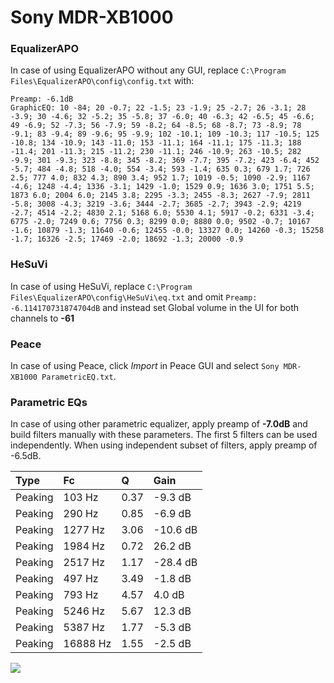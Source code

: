 # Sony MDR-XB1000

### EqualizerAPO
In case of using EqualizerAPO without any GUI, replace `C:\Program Files\EqualizerAPO\config\config.txt`
with:
```
Preamp: -6.1dB
GraphicEQ: 10 -84; 20 -0.7; 22 -1.5; 23 -1.9; 25 -2.7; 26 -3.1; 28 -3.9; 30 -4.6; 32 -5.2; 35 -5.8; 37 -6.0; 40 -6.3; 42 -6.5; 45 -6.6; 49 -6.9; 52 -7.3; 56 -7.9; 59 -8.2; 64 -8.5; 68 -8.7; 73 -8.9; 78 -9.1; 83 -9.4; 89 -9.6; 95 -9.9; 102 -10.1; 109 -10.3; 117 -10.5; 125 -10.8; 134 -10.9; 143 -11.0; 153 -11.1; 164 -11.1; 175 -11.3; 188 -11.4; 201 -11.3; 215 -11.2; 230 -11.1; 246 -10.9; 263 -10.5; 282 -9.9; 301 -9.3; 323 -8.8; 345 -8.2; 369 -7.7; 395 -7.2; 423 -6.4; 452 -5.7; 484 -4.8; 518 -4.0; 554 -3.4; 593 -1.4; 635 0.3; 679 1.7; 726 2.5; 777 4.0; 832 4.3; 890 3.4; 952 1.7; 1019 -0.5; 1090 -2.9; 1167 -4.6; 1248 -4.4; 1336 -3.1; 1429 -1.0; 1529 0.9; 1636 3.0; 1751 5.5; 1873 6.0; 2004 6.0; 2145 3.8; 2295 -3.3; 2455 -8.3; 2627 -7.9; 2811 -5.8; 3008 -4.3; 3219 -3.6; 3444 -2.7; 3685 -2.7; 3943 -2.9; 4219 -2.7; 4514 -2.2; 4830 2.1; 5168 6.0; 5530 4.1; 5917 -0.2; 6331 -3.4; 6775 -2.0; 7249 0.6; 7756 0.3; 8299 0.0; 8880 0.0; 9502 -0.7; 10167 -1.6; 10879 -1.3; 11640 -0.6; 12455 -0.0; 13327 0.0; 14260 -0.3; 15258 -1.7; 16326 -2.5; 17469 -2.0; 18692 -1.3; 20000 -0.9
```

### HeSuVi
In case of using HeSuVi, replace `C:\Program Files\EqualizerAPO\config\HeSuVi\eq.txt` and omit `Preamp:
-6.114170731874704dB` and instead set Global volume in the UI for both channels to **-61**

### Peace
In case of using Peace, click *Import* in Peace GUI and select `Sony MDR-XB1000 ParametricEQ.txt`.

### Parametric EQs
In case of using other parametric equalizer, apply preamp of **-7.0dB** and build filters manually
with these parameters. The first 5 filters can be used independently.
When using independent subset of filters, apply preamp of -6.5dB.

| Type    | Fc       |    Q | Gain     |
|:--------|:---------|:-----|:---------|
| Peaking | 103 Hz   | 0.37 | -9.3 dB  |
| Peaking | 290 Hz   | 0.85 | -6.9 dB  |
| Peaking | 1277 Hz  | 3.06 | -10.6 dB |
| Peaking | 1984 Hz  | 0.72 | 26.2 dB  |
| Peaking | 2517 Hz  | 1.17 | -28.4 dB |
| Peaking | 497 Hz   | 3.49 | -1.8 dB  |
| Peaking | 793 Hz   | 4.57 | 4.0 dB   |
| Peaking | 5246 Hz  | 5.67 | 12.3 dB  |
| Peaking | 5387 Hz  | 1.77 | -5.3 dB  |
| Peaking | 16888 Hz | 1.55 | -2.5 dB  |

![](https://raw.githubusercontent.com/jaakkopasanen/AutoEq/master/results/innerfidelity/sbaf-serious/Sony%20MDR-XB1000/Sony%20MDR-XB1000.png)